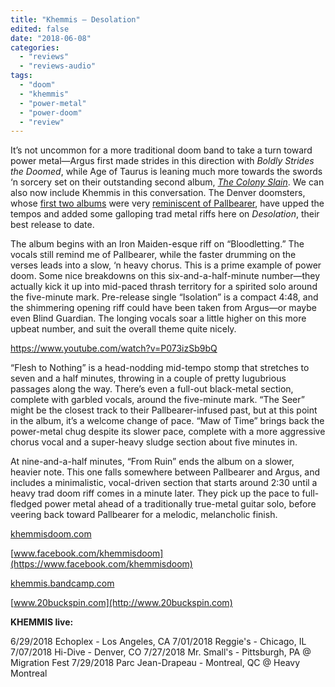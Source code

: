 ```yaml
---
title: "Khemmis – Desolation"
edited: false
date: "2018-06-08"
categories:
  - "reviews"
  - "reviews-audio"
tags:
  - "doom"
  - "khemmis"
  - "power-metal"
  - "power-doom"
  - "review"
---
```


It’s not uncommon for a more traditional doom band to take a turn toward power metal—Argus first made strides in this direction with _Boldly Strides the Doomed_, while Age of Taurus is leaning much more towards the swords ‘n sorcery set on their outstanding second album, _[The Colony Slain](https://hellbound.ca/2018/05/age-of-taurus-the-colony-slain/)_. We can also now include Khemmis in this conversation. The Denver doomsters, whose [first two albums](https://hellbound.ca/2015/07/khemmis-absolution/) were very [reminiscent of Pallbearer](https://hellbound.ca/2016/11/khemmis-hunted/), have upped the tempos and added some galloping trad metal riffs here on _Desolation_, their best release to date.

The album begins with an Iron Maiden-esque riff on “Bloodletting.” The vocals still remind me of Pallbearer, while the faster drumming on the verses leads into a slow, ‘n heavy chorus. This is a prime example of power doom. Some nice breakdowns on this six-and-a-half-minute number—they actually kick it up into mid-paced thrash territory for a spirited solo around the five-minute mark. Pre-release single “Isolation” is a compact 4:48, and the shimmering opening riff could have been taken from Argus—or maybe even Blind Guardian. The longing vocals soar a little higher on this more upbeat number, and suit the overall theme quite nicely.

https://www.youtube.com/watch?v=P073izSb9bQ

“Flesh to Nothing” is a head-nodding mid-tempo stomp that stretches to seven and a half minutes, throwing in a couple of pretty lugubrious passages along the way. There’s even a full-out black-metal section, complete with garbled vocals, around the five-minute mark. “The Seer” might be the closest track to their Pallbearer-infused past, but at this point in the album, it’s a welcome change of pace. “Maw of Time” brings back the power-metal chug despite its slower pace, complete with a more aggressive chorus vocal and a super-heavy sludge section about five minutes in.

At nine-and-a-half minutes, “From Ruin” ends the album on a slower, heavier note. This one falls somewhere between Pallbearer and Argus, and includes a minimalistic, vocal-driven section that starts around 2:30 until a heavy trad doom riff comes in a minute later. They pick up the pace to full-fledged power metal ahead of a traditionally true-metal guitar solo, before veering back toward Pallbearer for a melodic, melancholic finish.

[khemmisdoom.com](http://khemmisdoom.com/)

[www.facebook.com/khemmisdoom](https://www.facebook.com/khemmisdoom)

[khemmis.bandcamp.com](https://khemmis.bandcamp.com/)

[www.20buckspin.com](http://www.20buckspin.com)

**KHEMMIS live:**

6/29/2018 Echoplex - Los Angeles, CA 7/01/2018 Reggie's - Chicago, IL 7/07/2018 Hi-Dive - Denver, CO 7/27/2018 Mr. Small's - Pittsburgh, PA @ Migration Fest 7/29/2018 Parc Jean-Drapeau - Montreal, QC @ Heavy Montreal

